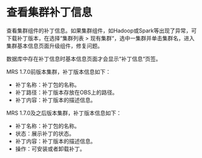 # 查看集群补丁信息<a name="ZH-CN_TOPIC_0033442112"></a>

查看集群组件的补丁信息。如果集群组件，如Hadoop或Spark等出现了异常，可下载补丁版本，在选择“集群列表 \> 现有集群“，选中一集群并单击集群名，进入集群基本信息页面升级组件，修复问题。

数据库中存在补丁信息时基本信息页面才会显示“补丁信息“页签。

MRS 1.7.0前版本集群，补丁版本信息如下：

-   补丁名称：补丁包的名称。
-   补丁路径：补丁版本存放在OBS上的路径。
-   补丁内容：补丁版本的描述信息。

MRS 1.7.0及之后版本集群，补丁版本信息如下：

-   补丁名称：补丁包的名称。
-   状态：展示补丁的状态。
-   补丁内容：补丁版本的描述信息。
-   操作：可安装或者卸载补丁。

